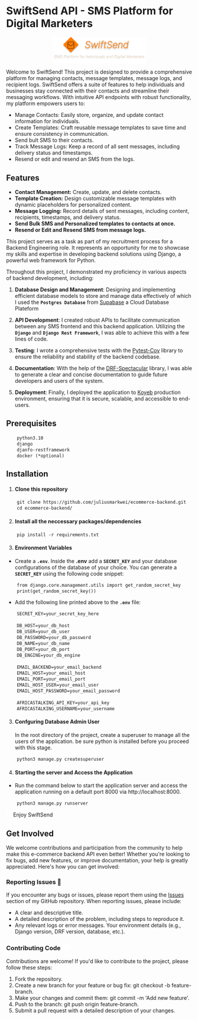 # SwiftSend API - SMS Platform for Digital Marketers

<a href="https://api-swift-send.koyeb.app/" style="display: flex; justify-content: center;">
    <img src="./assets/swiftsend figma.png" alt="swiftsend logo" style="width: 50%;"/>
</a>

Welcome to SwiftSend! This project is designed to provide a comprehensive platform for managing contacts, message templates, message logs, and recipient logs. SwiftSend offers a suite of features to help individuals and businesses stay connected with their contacts and streamline their messaging workflows. With intuitive API endpoints with robust functionality, my platform empowers users to:

-   Manage Contacts: Easily store, organize, and update contact information for individuals.
-   Create Templates: Craft reusable message templates to save time and ensure consistency in communication.
-   Send bult SMS to their contacts.
-   Track Message Logs: Keep a record of all sent messages, including delivery status and timestamps.
-   Resend or edit and resend an SMS from the logs.

## Features

-   **Contact Management:** Create, update, and delete contacts.
-   **Template Creation:** Design customizable message templates with dynamic placeholders for personalized content.
-   **Message Logging:** Record details of sent messages, including content, recipients, timestamps, and delivery status.
-   **Send Bulk SMS and Personalized templates to contacts at once.**
-   **Resend or Edit and Resend SMS from message logs.**

This project serves as a task as part of my recruitment process for a Backend Engineering role. It represents an opportunity for me to showcase my skills and expertise in developing backend solutions using Django, a powerful web framework for Python.

Throughout this project, I demonstrated my proficiency in various aspects of backend development, including:

1. **Database Design and Management**: Designing and implementing efficient database models to store and manage data effectively of which I used the <strong>`Postgres Database`</strong> from <a href="https://supabase.com/database">Supabase</a> a Cloud Database Plateform

2. **API Development**: I created robust APIs to facilitate communication between any SMS frontend and this backend application. Utilizing the <strong>`Django`</strong> and <strong>`Django Rest Framework`</strong>, I was able to achieve this with a few lines of code.

3. **Testing**: I wrote a comprehensive tests with the <a href="https://pypi.org/project/pytest-cov/">Pytest-Cov</a> library to ensure the reliability and stability of the backend codebase.

4. **Documentation**: With the help of the <a href="https://drf-spectacular.readthedocs.io/en/latest/readme.html">DRF-Spectacular</a> library, I was able to generate a clear and concise documentation to guide future developers and users of the system.

5. **Deployment**: Finally, I deployed the application to <a href="https://www.koyeb.com/">Koyeb</a> production environment, ensuring that it is secure, scalable, and accessible to end-users.

## Prerequisites

```
    python3.10
    django
    djanfo-restframework
    docker (*optional)
```

## Installation

1. #### Clone this repository

```
    git clone https://github.com/juliusmarkwei/ecommerce-backend.git
    cd ecommerce-backend/
```

2. #### Install all the neccessary packages/dependencies

```
    pip install -r requirements.txt
```

3. #### Environment Variables

-   Create a <strong>`.env`</strong>. Inside the <strong>.env</strong> add a <strong>`SECRET_KEY`</strong> and your database configurations of the database of your choice. You can generate a <strong>`SECRET_KEY`</strong> using the following code snippet:

```
    from django.core.management.utils import get_random_secret_key
    print(get_random_secret_key())
```

-   Add the following line printed above to the <strong>`.env`</strong> file:

```
    SECRET_KEY=your_secret_key_here

    DB_HOST=your_db_host
    DB_USER=your_db_user
    DB_PASSWORD=your_db_password
    DB_NAME=your_db_name
    DB_PORT=your_db_port
    DB_ENGINE=your_db_engine

    EMAIL_BACKEND=your_email_backend
    EMAIL_HOST=your_email_host
    EMAIL_PORT=your_email_port
    EMAIL_HOST_USER=your_email_user
    EMAIL_HOST_PASSWORD=your_email_password

    AFRICASTALKING_API_KEY=your_api_key
    AFRICASTALKING_USERNAME=your_username
```

3. #### Confguring Database Admin User
    In the root directory of the project, create a superuser to manage all the users of the application. be sure python is installed before you proceed with this stage.

```
    python3 manage.py createsuperuser
```

4. #### Starting the server and Access the Application

-   Run the command below to start the application server and access the application running on a default port 8000 via http://localhost:8000.

```
    python3 manage.py runserver
```

<img src="./assets/play.svg" width=15px heigth=15px> Enjoy SwiftSend

## Get Involved

We welcome contributions and participation from the community to help make this e-commerce backend API even better! Whether you're looking to fix bugs, add new features, or improve documentation, your help is greatly appreciated. Here's how you can get involved:

### Reporting Issues 🚩

If you encounter any bugs or issues, please report them using the <a href="https://github.com/juliusmarkwei/swift-send/issues"> Issues</a> section of my GitHub repository. When reporting issues, please include:

-   A clear and descriptive title.
-   A detailed description of the problem, including steps to reproduce it.
-   Any relevant logs or error messages.
    Your environment details (e.g., Django version, DRF version, database, etc.).

### Contributing Code <img src="./assets/collaboration.svg" width="19px" heigth="19px">

Contributions are welcome! If you'd like to contribute to the project, please follow these steps:

1. Fork the repository.
2. Create a new branch for your feature or bug fix: git checkout -b feature-branch.
3. Make your changes and commit them: git commit -m 'Add new feature'.
4. Push to the branch: git push origin feature-branch.
5. Submit a pull request with a detailed description of your changes.
